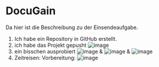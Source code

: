 # DocuGain

Da hier ist die Beschreibung zu der Einsendeaufgabe. 

1. Ich habe ein Repository in GitHub erstellt.
2. ich habe das Projekt gepusht
   ![image](https://github.com/user-attachments/assets/a3044a3b-020e-4b68-889c-e5adce21b0da)
3. ein bisschen ausprobiert ![image](https://github.com/user-attachments/assets/2e791fff-6306-46d6-95ab-81d0189d1afa) & ![image](https://github.com/user-attachments/assets/4e390b77-9118-4ed4-8ccc-57cf91abb461) & ![image](https://github.com/user-attachments/assets/cb17d256-87e8-487e-ac10-51875e737ac9)
4. Zeitreisen: Vorbereitung: ![image](https://github.com/user-attachments/assets/9db49268-b5e0-4cb7-adac-a1220eb264de) 




